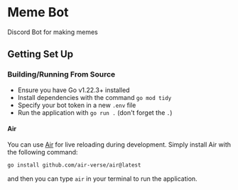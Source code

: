 # Meme Bot

Discord Bot for making memes

## Getting Set Up

### Building/Running From Source 

- Ensure you have Go v1.22.3+ installed
- Install dependencies with the command `go mod tidy`
- Specify your bot token in a new `.env` file  
- Run the application with `go run .` (don't forget the `.`)

#### Air

You can use [Air](https://github.com/air-verse/air) for live reloading during development. Simply install Air with the following command:

```sh
go install github.com/air-verse/air@latest
```

and then you can type `air` in your terminal to run the application.

<!--

>> keeping this commented out until I actually create some releases

## Downloading Pre-Built Binaries

You can find pre-built memebot binaries for Windows, Linux, and MacOS on the meme-bot repo's [releases page](https://github.com/jere-mie/meme-bot/releases/latest).

If you prefer downloading via the cli, use one of the following commands below:

```sh
# Windows amd64
irm -Uri https://github.com/jere-mie/meme-bot/releases/latest/download/memebot_windows_amd64.exe -O memebot.exe

# Linux amd64
curl -L https://github.com/jere-mie/meme-bot/releases/latest/download/memebot_linux_amd64 -o memebot && chmod +x memebot

# MacOS arm64 (Apple Silicon)
curl -L https://github.com/jere-mie/meme-bot/releases/latest/download/memebot_darwin_arm64 -o memebot && chmod +x memebot

# MacOS amd64 (Intel)
curl -L https://github.com/jere-mie/meme-bot/releases/latest/download/memebot_darwin_amd64 -o memebot && chmod +x memebot
```

-->
